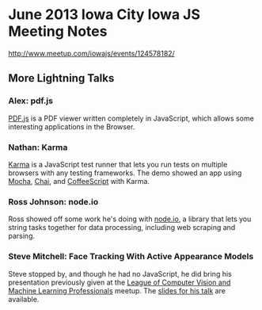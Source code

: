 # June 2013 Iowa City Iowa JS Meeting Notes

http://www.meetup.com/iowajs/events/124578182/

## More Lightning Talks

### Alex: pdf.js

[PDF.js](http://mozilla.github.io/pdf.js/) is a PDF viewer written completely in
JavaScript, which allows some interesting applications in the Browser.

### Nathan: Karma

[Karma](http://karma-runner.github.io/0.8/index.html) is a JavaScript test runner
that lets you run tests on multiple browsers with any testing frameworks. The
demo showed an app using [Mocha](http://visionmedia.github.io/mocha/),
[Chai](http://chaijs.com/), and [CoffeeScript](http://coffeescript.org/) with
Karma.

### Ross Johnson: node.io

Ross showed off some work he's doing with [node.io](http://node.io/), a library
that lets you string tasks together for data processing, including web scraping
and parsing.

### Steve Mitchell: Face Tracking With Active Appearance Models

Steve stopped by, and though he had no JavaScript, he did bring his presentation
previously given at the
[League of Computer Vision and Machine Learning Professionals](http://www.meetup.com/League-of-Computer-Vision-and-Machine-Learning-Professionals/)
meetup. The [slides for his talk](http://www.slideshare.net/stevencharlesmitchell/aa-ms-redux) are available.
